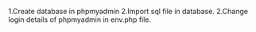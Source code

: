 1.Create database in phpmyadmin
2.Import sql file in database.
2.Change login details of phpmyadmin in env.php file.